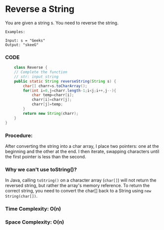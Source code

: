 # Reverse a String

You are given a string s. You need to reverse the string.

```
Examples:

Input: s = "Geeks"
Output: "skeeG"
```

### CODE

```java
    class Reverse {
    // Complete the function
    // str: input string
    public static String reverseString(String s) {
        char[] charr=s.toCharArray();
        for(int i=0,j=charr.length-1;i<j;i++,j--){
            char temp=charr[i];
            charr[i]=charr[j];
            charr[j]=temp;
        }
        return new String(charr);
    }
}
```

### Procedure:

After converting the string into a char array, I place two pointers: one at the beginning and the other at the end. I then iterate, swapping characters until the first pointer is less than the second.

### Why we can't use toString()?

In Java, calling `toString()` on a character array (`char[]`) will not return the reversed string, but rather the array's memory reference. To return the correct string, you need to convert the char[] back to a String using `new String(char[])`.

### Time Complexity: O(n)

### Space Complexity: O(n)
